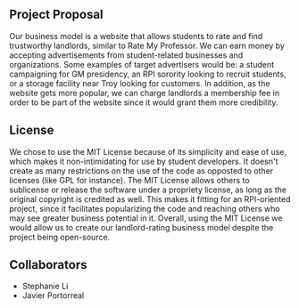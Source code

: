 ## Project Proposal

Our business model is a website that allows students to rate and find trustworthy landlords, similar to Rate My Professor. We can earn money by accepting advertisements from student-related businesses and organizations. Some examples of target advertisers would be: a student campaigning for GM presidency, an RPI sorority looking to recruit students, or a storage facility near Troy looking for customers. In addition, as the website gets more popular, we can charge landlords a membership fee in order to be part of the website since it would grant them more credibility.

## License

We chose to use the MIT License because of its simplicity and ease of use, which makes it non-intimidating for use by student developers. It doesn't create as many restrictions on the use of the code as opposted to other licenses (like GPL for instance). The MIT License allows others to sublicense or release the software under a propriety license, as long as the original copyright is credited as well. This makes it fitting for an RPI-oriented project, since it facilitates popularizing the code and reaching others who may see greater business potential in it. Overall, using the MIT License we would allow us to create our landlord-rating business model despite the project being open-source.


## Collaborators

- Stephanie Li
- Javier Portorreal
